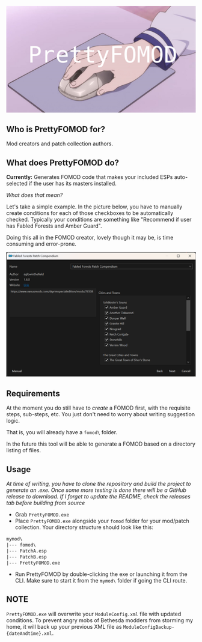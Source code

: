 ﻿![prettyFOMOD image](./img.png)

## Who is PrettyFOMOD for?
Mod creators and patch collection authors.

## What does PrettyFOMOD do?

**Currently:** Generates FOMOD code that makes your included ESPs auto-selected if the user has its masters installed. 

*What does that mean?*

Let's take a simple example. In the picture below, you have to manually create conditions for each of those checkboxes 
to be automatically checked. Typically your conditions are something like "Recommend if user has Fabled Forests and Amber Guard". 

Doing this all in the FOMOD creator, lovely though it may be, is time consuming and error-prone. 

<img src="./doc/ffcomp.png" width="800">

## Requirements

At the moment you do still have to _create_ a FOMOD first, with the requisite steps, sub-steps, etc. You just don't need
to worry about writing suggestion logic.

That is, you will already have a `fomod\` folder.

In the future this tool will be able to generate a FOMOD based on a directory listing of files.

## Usage

*At time of writing, you have to clone the repository and build the project to generate an .exe. Once some more testing
is done there will be a GitHub release to download. If I forget to update the README, check the releases tab before 
building from source*

- Grab `PrettyFOMOD.exe`
- Place `PrettyFOMOD.exe` alongside your `fomod` folder for your mod/patch collection. Your directory structure should
look like this:

```text
mymod\
|--- fomod\
|--- PatchA.esp
|--- PatchB.esp
|--- PrettyFOMOD.exe
```
- Run PrettyFOMOD by double-clicking the exe or launching it from the CLI. Make sure to start it from the `mymod\` folder
if going the CLI route.

## NOTE
`PrettyFOMOD.exe` will overwrite your `ModuleConfig.xml` file with updated conditions. To prevent angry mobs of Bethesda modders
from storming my home, it will back up your previous XML file as `ModuleConfigBackup-{dateAndtime}.xml`. 